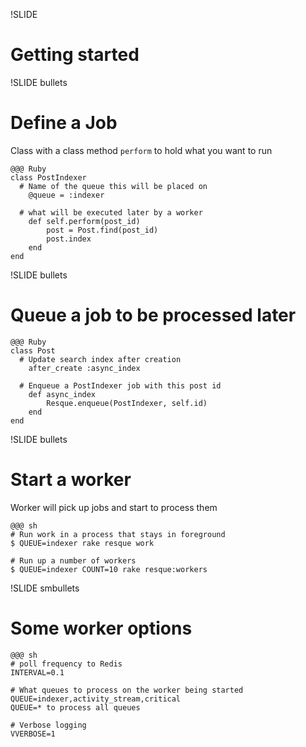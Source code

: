 !SLIDE
# Getting started

!SLIDE bullets
# Define a Job

Class with a class method `perform` to hold what you want to run

    @@@ Ruby
    class PostIndexer
      # Name of the queue this will be placed on
    	@queue = :indexer
    
      # what will be executed later by a worker
    	def self.perform(post_id)
    		post = Post.find(post_id)
    		post.index
    	end
    end

!SLIDE bullets
# Queue a job to be processed later

    @@@ Ruby
    class Post
      # Update search index after creation
    	after_create :async_index
    
      # Enqueue a PostIndexer job with this post id
    	def async_index
    		Resque.enqueue(PostIndexer, self.id)
    	end
    end

!SLIDE bullets
# Start a worker

Worker will pick up jobs and start to process them

    @@@ sh
    # Run work in a process that stays in foreground
    $ QUEUE=indexer rake resque work
    
    # Run up a number of workers
    $ QUEUE=indexer COUNT=10 rake resque:workers

!SLIDE smbullets
# Some worker options

    @@@ sh
    # poll frequency to Redis
    INTERVAL=0.1

    # What queues to process on the worker being started
    QUEUE=indexer,activity_stream,critical
    QUEUE=* to process all queues

    # Verbose logging
    VVERBOSE=1
